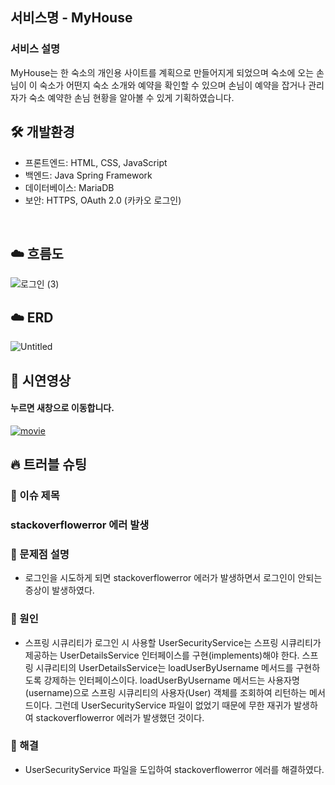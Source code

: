 ## 서비스명 - MyHouse

### 서비스 설명
MyHouse는 한 숙소의 개인용 사이트를 계획으로 만들어지게 되었으며 숙소에 오는 손님이 이 숙소가 어떤지 숙소 소개와 예약을 확인할 수 있으며 손님이 예약을 잡거나 관리자가 숙소 예약한 손님 현황을 알아볼 수 있게 기획하였습니다.
<br>
## 🛠 개발환경
- 프론트엔드: HTML, CSS, JavaScript
- 백엔드: Java Spring Framework
- 데이터베이스: MariaDB
- 보안: HTTPS, OAuth 2.0 (카카오 로그인)
<br>

## ☁️ 흐름도

![로그인 (3)](https://github.com/sbk283/myhouse/assets/133177283/fbeea5ca-f9ff-4f79-86b6-b5501cf51631)
<br>

## ☁️ ERD

![Untitled](https://github.com/sbk283/myhouse/assets/133177283/e5e7bc9d-160b-46f0-91b1-4aa4a4b4ab2e)
<br>

## 👀 시연영상
#### 누르면 새창으로 이동합니다.
[![movie](https://img.youtube.com/vi/3VtZKLKu4ls/0.jpg)](https://youtu.be/3VtZKLKu4ls)
## 🔥 트러블 슈팅
### 🚧 이슈 제목
### stackoverflowerror 에러 발생
### 🤔 문제점 설명
- 로그인을 시도하게 되면 stackoverflowerror 에러가 발생하면서 로그인이 안되는 증상이 발생하였다.
  <br>

### 🛑 원인
- 스프링 시큐리티가 로그인 시 사용할 UserSecurityService는 스프링 시큐리티가 제공하는 UserDetailsService 인터페이스를
구현(implements)해야 한다. 스프링 시큐리티의 UserDetailsService는 loadUserByUsername 메서드를 구현하도록 강제하는 인터페이스이다. loadUserByUsername 메서드는 사용자명(username)으로
스프링 시큐리티의 사용자(User) 객체를 조회하여 리턴하는 메서드이다. 그런데 UserSecurityService 파일이
없었기 때문에 무한 재귀가 발생하여 stackoverflowerror 에러가 발생했던 것이다.
  <br>

### 🚥 해결
- UserSecurityService 파일을 도입하여 stackoverflowerror 에러를 해결하였다.
